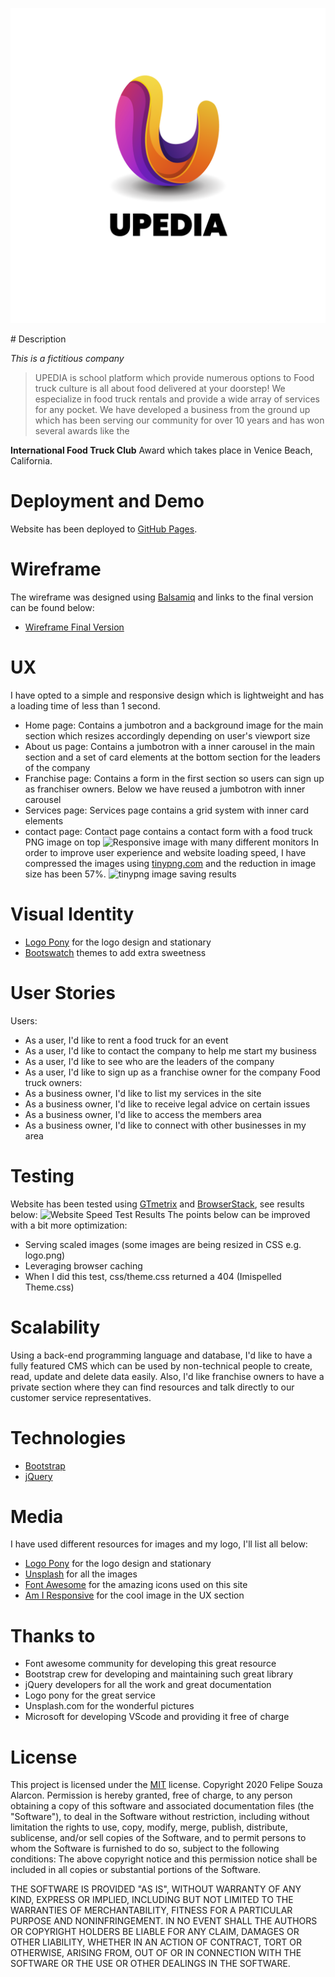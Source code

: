 <p align="center">
  <img src="assets/images/upedia-logo.png" alt="Food truck culture logo"/>
</p>
# Description

*This is a fictitious company*

> UPEDIA is school platform which provide numerous options to  Food truck culture is all about food delivered at your doorstep! We especialize in food truck rentals and provide a wide array of services for any pocket.
> We have developed a business from the ground up which has been serving our community for over 10 years and has won several awards like the 

**International Food Truck Club** Award which takes place in Venice Beach, California.

# Deployment and Demo
Website has been deployed to [GitHub Pages](https://fandressouza.github.io/food-truck-culture/).

# Wireframe
The wireframe was designed using [Balsamiq](https://balsamiq.com/wireframes/) and links to the final version can be found below:
- [Wireframe Final Version]()

# UX
I have opted to a simple and responsive design which is lightweight and has a loading time of less than 1 second.
- Home page: Contains a jumbotron and a background image for the main section which resizes accordingly depending on user's viewport size
- About us page: Contains a jumbotron with a inner carousel in the main section and a set of card elements at the bottom section for the leaders of the company
- Franchise page: Contains a form in the first section so users can sign up as franchiser owners. Below we have reused a jumbotron with inner carousel
- Services page: Services page contains a grid system with inner card elements
- contact page: Contact page contains a contact form with a food truck PNG image on top
![Responsive image with many different monitors](images/responsive.png)
In order to improve user experience and website loading speed, I have compressed the images using [tinypng.com](https://tinypng.com/) and the reduction in image size has been 57%.
![tinypng image saving results](images/image_compressor.png)

# Visual Identity
- [Logo Pony](https://www.logopony.com/) for the logo design and stationary
- [Bootswatch](https://bootswatch.com/) themes to add extra sweetness

# User Stories
Users:
- As a user, I'd like to rent a food truck for an event
- As a user, I'd like to contact the company to help me start my business
- As a user, I'd like to see who are the leaders of the company
- As a user, I'd like to sign up as a franchise owner for the company
Food truck owners:
- As a business owner, I'd like to list my services in the site
- As a business owner, I'd like to receive legal advice on certain issues
- As a business owner, I'd like to access the members area
- As a business owner, I'd like to connect with other businesses in my area

# Testing
Website has been tested using [GTmetrix](https://gtmetrix.com/reports/fandressouza.github.io/7xHu6MBv) and [BrowserStack](), see results below:
![Website Speed Test Results](images/speed_test.png)
The points below can be improved with a bit more optimization:
- Serving scaled images (some images are being resized in CSS e.g. logo.png)
- Leveraging browser caching
- When I did this test, css/theme.css returned a 404 (Imispelled Theme.css)

# Scalability
Using a back-end programming language and database, I'd like to have a fully featured CMS which can be used by non-technical people to create, read, update and delete data easily.
Also, I'd like franchise owners to have a private section where they can find resources and talk directly to our customer service representatives.

# Technologies
- [Bootstrap](https://getbootstrap.com/)
- [jQuery](https://jquery.com/)

# Media
I have used different resources for images and my logo, I'll list all below:
- [Logo Pony](https://www.logopony.com/) for the logo design and stationary
- [Unsplash](https://unsplash.com) for all the images
- [Font Awesome](https://fontawesome.com/6?next=%2Fstart) for the amazing icons used on this site
- [Am I Responsive](http://ami.responsivedesign.is/) for the cool image in the UX section

# Thanks to
- Font awesome community for developing this great resource
- Bootstrap crew for developing and maintaining such great library
- jQuery developers for all the work and great documentation
- Logo pony for the great service
- Unsplash.com for the wonderful pictures
- Microsoft for developing VScode and providing it free of charge

# License
This project is licensed under the [MIT](https://choosealicense.com/licenses/mit/) license.
Copyright 2020 Felipe Souza Alarcon.
Permission is hereby granted, free of charge, to any person obtaining a copy of this software and associated documentation files (the "Software"), to deal in the Software without restriction, including without limitation the rights to use, copy, modify, merge, publish, distribute, sublicense, and/or sell copies of the Software, and to permit persons to whom the Software is furnished to do so, subject to the following conditions:
The above copyright notice and this permission notice shall be included in all copies or substantial portions of the Software.

THE SOFTWARE IS PROVIDED "AS IS", WITHOUT WARRANTY OF ANY KIND, EXPRESS OR IMPLIED, INCLUDING BUT NOT LIMITED TO THE WARRANTIES OF MERCHANTABILITY, FITNESS FOR A PARTICULAR PURPOSE AND NONINFRINGEMENT. IN NO EVENT SHALL THE AUTHORS OR COPYRIGHT HOLDERS BE LIABLE FOR ANY CLAIM, DAMAGES OR OTHER LIABILITY, WHETHER IN AN ACTION OF CONTRACT, TORT OR OTHERWISE, ARISING FROM, OUT OF OR IN CONNECTION WITH THE SOFTWARE OR THE USE OR OTHER DEALINGS IN THE SOFTWARE.